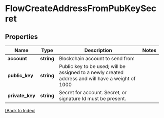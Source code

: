 # FlowCreateAddressFromPubKeySecret

## Properties

Name | Type | Description | Notes
------------ | ------------- | ------------- | -------------
**account** | **string** | Blockchain account to send from |
**public_key** | **string** | Public key to be used; will be assigned to a newly created address and will have a weight of 1000 |
**private_key** | **string** | Secret for account. Secret, or signature Id must be present. |

[[Back to Index]](../index.md)
